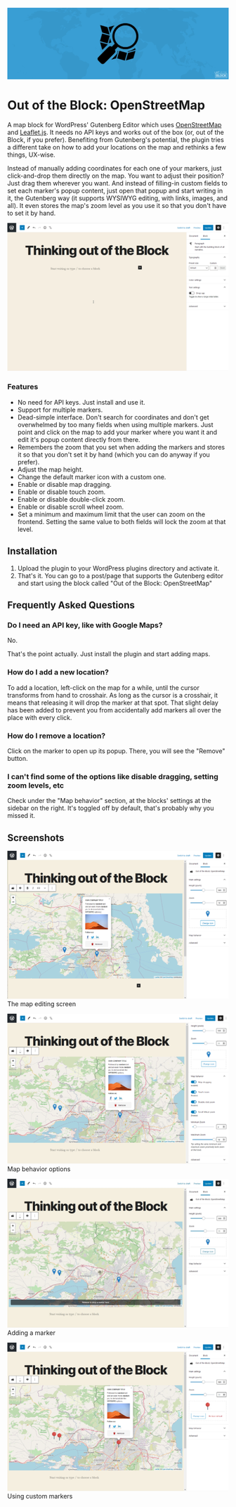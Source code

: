 [![Download from WordPress.org](.wordpress-org/banner-1544-500.jpg)](https://wordpress.org/plugins/ootb-openstreetmap/)
    
# Out of the Block: OpenStreetMap

A map block for WordPress' Gutenberg Editor which uses [OpenStreetMap](https://www.openstreetmap.org) and [Leaflet.js](http://https://leafletjs.com). It needs no API keys and works out of the box (or, out of the Block, if you prefer). Benefiting from Gutenberg's potential, the plugin tries a different take on how to add your locations on the map and rethinks a few things, UX-wise.

Instead of manually adding coordinates for each one of your markers, just click-and-drop them directly on the map. You want to adjust their position? Just drag them wherever you want. And instead of filling-in custom fields to set each marker's popup content, just open that popup and start writing in it, the Gutenberg way (it supports WYSIWYG editing, with links, images, and all). It even stores the map's zoom level as you use it so that you don't have to set it by hand.

![Demo GIF](.github/assets/ootb-openstreetmap.gif)

### Features

* No need for API keys. Just install and use it.
* Support for multiple markers.
* Dead-simple interface. Don't search for coordinates and don't get overwhelmed by too many fields when using multiple markers. Just point and click on the map to add your marker where you want it and edit it's popup content directly from there.
* Remembers the zoom that you set when adding the markers and stores it so that you don't set it by hand (which you can do anyway if you prefer).
* Adjust the map height.
* Change the default marker icon with a custom one.
* Enable or disable map dragging.
* Enable or disable touch zoom.
* Enable or disable double-click zoom.
* Enable or disable scroll wheel zoom.
* Set a minimum and maximum limit that the user can zoom on the frontend. Setting the same value to both fields will lock the zoom at that level.

## Installation

1. Upload the plugin to your WordPress plugins directory and activate it.
2. That's it. You can go to a post/page that supports the Gutenberg editor and start using the block called "Out of the Block: OpenStreetMap"

## Frequently Asked Questions

### Do I need an API key, like with Google Maps?

No.

That's the point actually. Just install the plugin and start adding maps.

### How do I add a new location?

To add a location, left-click on the map for a while, until the cursor transforms from hand to crosshair. As long as the cursor is a crosshair, it means that releasing it will drop the marker at that spot. That slight delay has been added to prevent you from accidentally add markers all over the place with every click.

### How do I remove a location?

Click on the marker to open up its popup. There, you will see the "Remove" button.

### I can't find some of the options like disable dragging, setting zoom levels, etc

Check under the "Map behavior" section, at the blocks' settings at the sidebar on the right. It's toggled off by default, that's probably why you missed it.

## Screenshots

![The map editing screen](.wordpress-org/screenshot-1.jpg) 
The map editing screen

![Map behavior options](.wordpress-org/screenshot-2.jpg) 
Map behavior options

![Adding a marker](.wordpress-org/screenshot-3.jpg)
Adding a marker

![Using custom markers](.wordpress-org/screenshot-4.jpg)
Using custom markers
